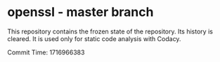 # openssl - master branch

This repository contains the frozen state of the repository.
Its history is cleared. It is used only for static code
analysis with Codacy.

Commit Time: 1716966383